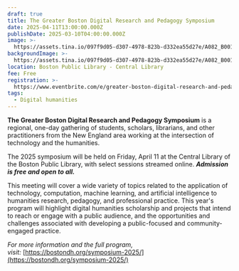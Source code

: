 ```yaml
---
draft: true
title: The Greater Boston Digital Research and Pedagogy Symposium
date: 2025-04-11T13:00:00.000Z
publishDate: 2025-03-10T04:00:00.000Z
image: >-
  https://assets.tina.io/097f9d05-d307-4978-823b-d332ea55d27e/A082_B001_F014_MasterplanSummary_1987_002.png
backgroundImage: >-
  https://assets.tina.io/097f9d05-d307-4978-823b-d332ea55d27e/A082_B001_F014_MasterplanSummary_1987_002.png
location: Boston Public Library - Central Library
fee: Free
registration: >-
  https://www.eventbrite.com/e/greater-boston-digital-research-and-pedagogy-2025-symposium-tickets-1271184851109
tags:
  - Digital humanities
---
```


**The Greater Boston Digital Research and Pedagogy Symposium** is a regional, one-day gathering of students, scholars, librarians, and other practitioners from the New England area working at the intersection of technology and the humanities.

The 2025 symposium will be held on Friday, April 11 at the Central Library of the Boston Public Library, with select sessions streamed online. ***Admission is free and open to all.***

This meeting will cover a wide variety of topics related to the application of technology, computation, machine learning, and artificial intelligence to humanities research, pedagogy, and professional practice. This year's program will highlight digital humanities scholarship and projects that intend to reach or engage with a public audience, and the opportunities and challenges associated with developing a public-focused and community-engaged practice.

*For more information and the full program, visit:* [https://bostondh.org/symposium-2025/](https://bostondh.org/symposium-2025/)
